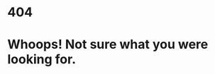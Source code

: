 <h1>404</h1>
<h1>Whoops! Not sure what you were looking for.</h1>

<style>
body {
  background-image: url('https://imgur.com/naAyL2X');
  background-repeat: no-repeat;
  background-attachment: fixed; 
  background-size: cover;
}
</style>

